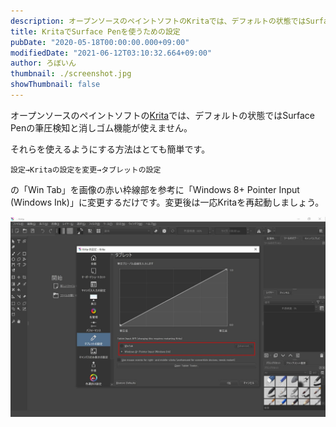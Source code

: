 ```yaml
---
description: オープンソースのペイントソフトのKritaでは、デフォルトの状態ではSurface Penの筆圧検知と消しゴム機能が使えません。設定はとても簡単です。
title: KritaでSurface Penを使うための設定
pubDate: "2020-05-18T00:00:00.000+09:00"
modifiedDate: "2021-06-12T03:10:32.664+09:00"
author: ろぼいん
thumbnail: ./screenshot.jpg
showThumbnail: false
---
```


オープンソースのペイントソフトの[Krita](https://krita.org/)では、デフォルトの状態ではSurface Penの筆圧検知と消しゴム機能が使えません。

それらを使えるようにする方法はとても簡単です。

```
設定→Kritaの設定を変更→タブレットの設定
```

の「Win Tab」を画像の赤い枠線部を参考に「Windows 8+ Pointer Input (Windows Ink)」に変更するだけです。変更後は一応Kritaを再起動しましょう。

![スクリーンショット](./screenshot.jpg)
